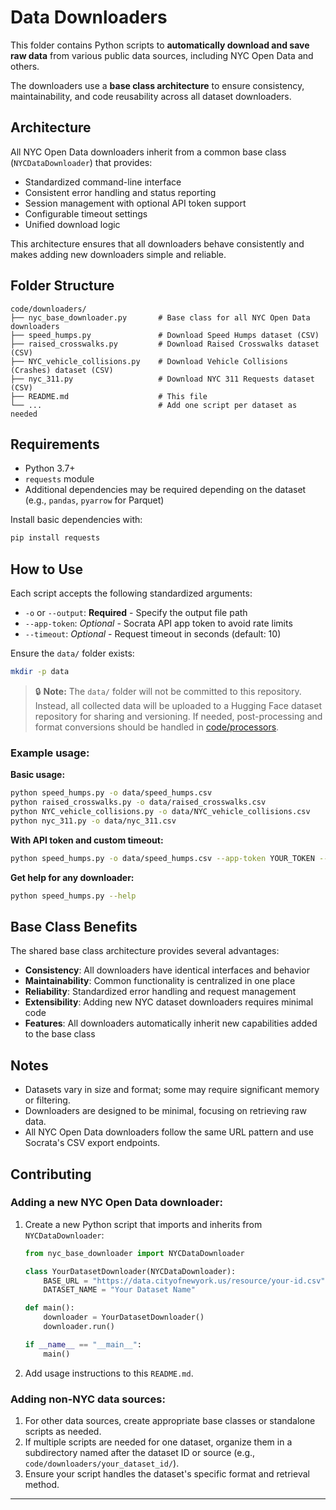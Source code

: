 # Data Downloaders

This folder contains Python scripts to **automatically download and save raw data** from various public data sources, including NYC Open Data and others. 

The downloaders use a **base class architecture** to ensure consistency, maintainability, and code reusability across all dataset downloaders.

## Architecture

All NYC Open Data downloaders inherit from a common base class (`NYCDataDownloader`) that provides:
- Standardized command-line interface
- Consistent error handling and status reporting
- Session management with optional API token support
- Configurable timeout settings
- Unified download logic

This architecture ensures that all downloaders behave consistently and makes adding new downloaders simple and reliable.

## Folder Structure

```
code/downloaders/
├── nyc_base_downloader.py       # Base class for all NYC Open Data downloaders
├── speed_humps.py               # Download Speed Humps dataset (CSV)
├── raised_crosswalks.py         # Download Raised Crosswalks dataset (CSV)
├── NYC_vehicle_collisions.py    # Download Vehicle Collisions (Crashes) dataset (CSV)
├── nyc_311.py                   # Download NYC 311 Requests dataset (CSV)
├── README.md                    # This file
└── ...                          # Add one script per dataset as needed
```

## Requirements

- Python 3.7+
- `requests` module
- Additional dependencies may be required depending on the dataset (e.g., `pandas`, `pyarrow` for Parquet)

Install basic dependencies with:

```bash
pip install requests
```

## How to Use

Each script accepts the following standardized arguments:
- `-o` or `--output`: **Required** - Specify the output file path
- `--app-token`: *Optional* - Socrata API app token to avoid rate limits
- `--timeout`: *Optional* - Request timeout in seconds (default: 10)

Ensure the `data/` folder exists:

```bash
mkdir -p data
```

> 🔒 **Note:** The `data/` folder will not be committed to this repository. Instead, all collected data will be uploaded to a Hugging Face dataset repository for sharing and versioning. If needed, post-processing and format conversions should be handled in [code/processors](./).

### Example usage:

**Basic usage:**
```bash
python speed_humps.py -o data/speed_humps.csv
python raised_crosswalks.py -o data/raised_crosswalks.csv
python NYC_vehicle_collisions.py -o data/NYC_vehicle_collisions.csv
python nyc_311.py -o data/nyc_311.csv
```

**With API token and custom timeout:**
```bash
python speed_humps.py -o data/speed_humps.csv --app-token YOUR_TOKEN --timeout 30
```

**Get help for any downloader:**
```bash
python speed_humps.py --help
```

## Base Class Benefits

The shared base class architecture provides several advantages:

- **Consistency**: All downloaders have identical interfaces and behavior
- **Maintainability**: Common functionality is centralized in one place
- **Reliability**: Standardized error handling and request management
- **Extensibility**: Adding new NYC dataset downloaders requires minimal code
- **Features**: All downloaders automatically inherit new capabilities added to the base class

## Notes

- Datasets vary in size and format; some may require significant memory or filtering.
- Downloaders are designed to be minimal, focusing on retrieving raw data.
- All NYC Open Data downloaders follow the same URL pattern and use Socrata's CSV export endpoints.

## Contributing

### Adding a new NYC Open Data downloader:

1. Create a new Python script that imports and inherits from `NYCDataDownloader`:
   ```python
   from nyc_base_downloader import NYCDataDownloader
   
   class YourDatasetDownloader(NYCDataDownloader):
       BASE_URL = "https://data.cityofnewyork.us/resource/your-id.csv"
       DATASET_NAME = "Your Dataset Name"
   
   def main():
       downloader = YourDatasetDownloader()
       downloader.run()
   
   if __name__ == "__main__":
       main()
   ```

2. Add usage instructions to this `README.md`.

### Adding non-NYC data sources:

1. For other data sources, create appropriate base classes or standalone scripts as needed.
2. If multiple scripts are needed for one dataset, organize them in a subdirectory named after the dataset ID or source (e.g., `code/downloaders/your_dataset_id/`).
3. Ensure your script handles the dataset's specific format and retrieval method.

---